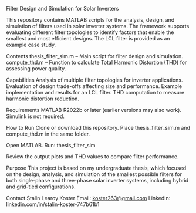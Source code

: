 Filter Design and Simulation for Solar Inverters

This repository contains MATLAB scripts for the analysis, design, and simulation of filters used in solar inverter systems. The framework supports evaluating different filter topologies to identify factors that enable the smallest and most efficient designs. The LCL filter is provided as an example case study.

Contents
thesis_filter_sim.m – Main script for filter design and simulation.
compute_thd.m – Function to calculate Total Harmonic Distortion (THD) for assessing power quality.

Capabilities
Analysis of multiple filter topologies for inverter applications.
Evaluation of design trade-offs affecting size and performance.
Example implementation and results for an LCL filter.
THD computation to measure harmonic distortion reduction.

Requirements
MATLAB R2022b or later (earlier versions may also work).
Simulink is not required.

How to Run
Clone or download this repository.
Place thesis_filter_sim.m and compute_thd.m in the same folder.

Open MATLAB.
Run:
thesis_filter_sim


Review the output plots and THD values to compare filter performance.

Purpose
This project is based on my undergraduate thesis, which focused on the design, analysis, and simulation of the smallest possible filters for both single-phase and three-phase solar inverter systems, including hybrid and grid-tied configurations.

Contact
Stalin Learoy Koster
Email: koster263@gmail.com
LinkedIn: linkedin.com/in/stalin-koster-747b61b1
